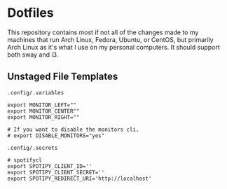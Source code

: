 
# Dotfiles

This repository contains most if not all of the changes made to my machines that run Arch Linux, Fedora, Ubuntu, or CentOS, but primarily Arch Linux as it's what I use on my personal computers. It should support both sway and i3.

## Unstaged File Templates

`.config/.variables`
```
export MONITOR_LEFT=""
export MONITOR_CENTER""
export MONITOR_RIGHT=""

# If you want to disable the monitors cli.
# export DISABLE_MONITORS="yes"
```

`.config/.secrets`
```
# spotifycl
export SPOTIPY_CLIENT_ID=''
export SPOTIPY_CLIENT_SECRET=''
export SPOTIPY_REDIRECT_URI='http://localhost'
```

